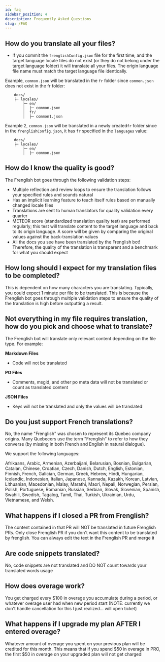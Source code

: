 ```yaml
---
id: faq
sidebar_position: 4
description: Frequently Asked Questions
slug: /FAQ
---
```


## How do you translate all your files?
- If you commit the ```frenglishConfig.json``` file for the first time, and the target language locale files do not exist (or they do not belong under the target language folder) it will translate all your files. The origin language file name must match the target language file identically.

Example, ```common.json``` will be translated in the `fr` folder since ```common.json``` does not exist in the fr folder: 

```plaintext
    docs/
    ├─ locales/
        ├─ en/
        │  ├─ common.json
        │  fr/
        │  ├─ common1.json
```

Example 2, ```common.json``` will be translated in a newly created`fr` folder since in the ```frenglishConfig.json```, it has `fr` specified in the `languages` value: 

```plaintext
    docs/
    ├─ locales/
        ├─ en/
        │  ├─ common.json
```

## How do I know the quality is good?
The Frenglish bot goes through the following validation steps:
- Multiple reflection and review loops to ensure the translation follows your specified rules and sounds natural
- Has an implicit learning feature to teach itself rules based on manually changed locale files
- Translations are sent to human translators for quality validation every quarter
- METEOR score (standardized translation quality test) are performed regularly; this test will translate content to the target language and back to its origin language. A score will be given by comparing the original values against the back-translation values
- All the docs you see have been translated by the Frenglish bot! Therefore, the quality of the translation is transparent and a benchmark for what you should expect

## How long should I expect for my translation files to be completed?
This is dependent on how many characters you are translating. Typically, you could expect 1 minute per file to be translated. This is because the Frenglish bot goes through multiple validation steps to ensure the quality of the translation is high before outputting a result.

## Not everything in my file requires translation, how do you pick and choose what to translate?
The Frenglish bot will translate only relevant content depending on the file type. For example:

**Markdown Files**
- Code will not be translated

**PO Files**
- Comments, msgid, and other po meta data will not be translated or count as translated content

**JSON Files**
- Keys will not be translated and only the values will be translated

## Do you just support French translations?
No, the name "Frenglish" was chosen to represent its Quebec company origins. Many Quebecers use the term "Frenglish" to refer to how they converse (by missing in both French and English in natural dialogue). 

We support the following languages:

Afrikaans, Arabic, Armenian, Azerbaijani, Belarusian, Bosnian, Bulgarian, Catalan, Chinese, Croatian, Czech, Danish, Dutch, English, Estonian, Finnish, French, Galician, German, Greek, Hebrew, Hindi, Hungarian, Icelandic, Indonesian, Italian, Japanese, Kannada, Kazakh, Korean, Latvian, Lithuanian, Macedonian, Malay, Marathi, Maori, Nepali, Norwegian, Persian, Polish, Portuguese, Romanian, Russian, Serbian, Slovak, Slovenian, Spanish, Swahili, Swedish, Tagalog, Tamil, Thai, Turkish, Ukrainian, Urdu, Vietnamese, and Welsh.

## What happens if I closed a PR from Frenglish?
The content contained in that PR will NOT be translated in future Frenglish PRs. Only close Frenglish PR if you don't want this content to be translated by frenglish. You can always edit the text in the Frenglish PR and merge it

## Are code snippets translated?
No, code snippets are not translated and DO NOT count towards your translated words usage

## How does overage work?
You get charged every $100 in overage you accumulate during a period, or whatever overage user had when new period start (NOTE: currently we don't handle cancellation for this I just realized... will open ticket)

## What happens if I upgrade my plan AFTER I entered overage?
Whatever amount of overage you spent on your previous plan will be credited for this month. This means that if you spend $50 in overage in PRO, the first $50 in overage on your upgraded plan will not get charged


